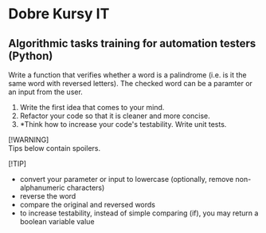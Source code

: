# Dobre Kursy IT
## Algorithmic tasks training for automation testers (Python)

Write a function that verifies whether a word is a palindrome (i.e. is it the same word with reversed letters).
The checked word can be a paramter or an input from the user.

1. Write the first idea that comes to your mind.
2. Refactor your code so that it is cleaner and more concise.
3. *Think how to increase your code's testability. Write unit tests.

[!WARNING]  
Tips below contain spoilers.

[!TIP]
* convert your parameter or input to lowercase (optionally, remove non-alphanumeric characters)
* reverse the word
* compare the original and reversed words
* to increase testability, instead of simple comparing (if), you may return a boolean variable value
